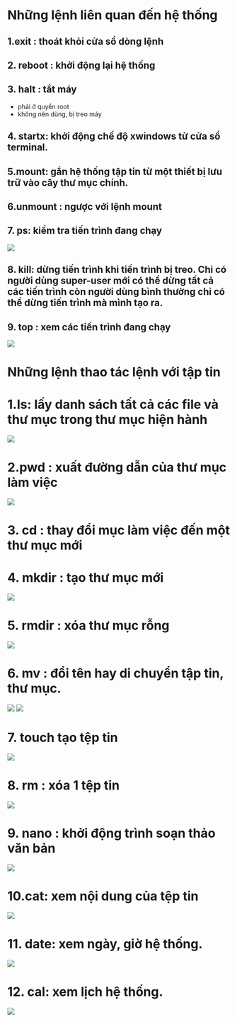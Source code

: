 # Những lệnh liên quan đến hệ thống
## 1.exit : thoát khỏi cửa sổ dòng lệnh
## 2. reboot : khởi động lại hệ thống 
## 3. halt : tắt máy
+ phải ở quyền root
+ không nên dùng, bị treo máy
##  4. startx: khởi động chế độ xwindows từ cửa sổ terminal.
## 5.mount: gắn hệ thống tập tin từ một thiết bị lưu trữ vào cây thư mục chính.
## 6.unmount : ngược với lệnh mount
## 7. ps: kiểm tra tiến trình đang chạy
<img src="img/1.PNG">

## 8. kill: dừng tiến trình khi tiến trình bị treo. Chỉ có người dùng super-user mới có thể dừng tất cả các tiến trình còn người dùng bình thường chỉ có thể dừng tiến trình mà mình tạo ra. 
## 9. top : xem các tiến trình đang chạy
<img src="img/2.PNG">
 
 # Những lệnh thao tác lệnh với tập tin
 # 1.ls: lấy danh sách tất cả các file và thư mục trong thư mục hiện hành
 <img src="img/3.PNG">
 
 # 2.pwd : xuất đường dẫn của thư mục làm việc
  <img src="img/4.PNG">

# 3. cd : thay đổi mục làm việc đến một thư mục mới
# 4. mkdir : tạo thư mục mới
 <img src="img/5.PNG">

# 5. rmdir : xóa thư mục rỗng  
 <img src="img/6.PNG">

# 6. mv : đổi tên hay di chuyển tập tin, thư mục.
 <img src="img/7.PNG">
 <img src="img/8.PNG">

# 7. touch tạo tệp tin 
 <img src="img/9.PNG">

# 8. rm : xóa 1 tệp tin

 <img src="img/10.PNG">

# 9. nano : khởi động trình soạn thảo văn bản
 <img src="img/11.PNG">

# 10.cat: xem nội dung của tệp tin
 <img src="img/12.PNG">

# 11. date: xem ngày, giờ hệ thống.
 <img src="img/13.PNG">

# 12. cal: xem lịch hệ thống.
 <img src="img/14.PNG">
 







